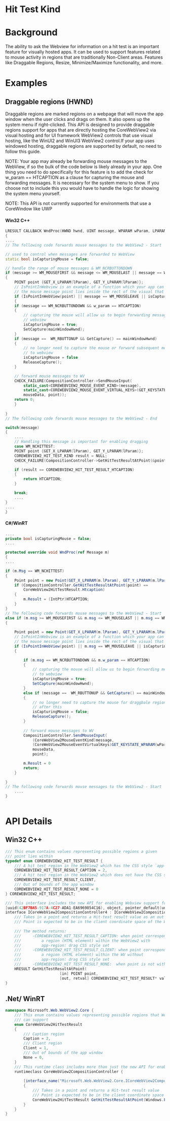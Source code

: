 Hit Test Kind
===

# Background
The ability to ask the Webview for information on a hit test is an important feature for 
visually hosted apps. It can be used to support features related to mouse activity in 
regions that are traditionally Non-Client areas. Features like Draggable Regions, 
Resize, Minimize/Maximize functionality, and more.


# Examples
## Draggable regions (HWND)
Draggable regions are marked regions on a webpage that will move the app window when the 
user clicks and drags on them. It also opens up the system menu if right-clicked. This 
API is designed to provide draggable regions support for apps that are directly hosting 
the CoreWebView2 via visual hosting and for UI framework WebView2 controls that use visual 
hosting, like the WinUI2 and WinUI3 WebView2 control.If your app uses windowed hosting, 
draggable regions are supported by default, no need to follow this guide.

NOTE: Your app may already be forwarding mouse messages to the WebView, if so the bulk 
of the code below is likely already in your app. One thing you need to do specifically 
for this feature is to add the check for w_param == HTCAPTION as a clause for capturing 
the mouse and forwarding messages. It is necessary for the system menu to show. If you 
choose not to include this you would have to handle the logic for showing the system menu 
yourself.

NOTE: This API is not currently supported for environments that use a CoreWindow like UWP

#### Win32 C++
```cpp
LRESULT CALLBACK WndProc(HWND hwnd, UINT message, WPARAM wParam, LPARAM lParam)
{
....
// The following code forwards mouse messages to the WebView2 - Start

// used to control when messages are forwarded to WebView
static bool isCapturingMouse = false; 

// handle the range of mouse messages & WM_NCRBUTTONDOWN
if (message >= WM_MOUSEFIRST && message <= WM_MOUSELAST || message == WM_NCRBUTTONDOWN) 
{
    POINT point {GET_X_LPARAM(lParam), GET_Y_LPARAM(lParam)};
    // IsPointInWebview is an example of a function which your app can implement that checks if 
    // the mouse message point lies inside the rect of the visual that hosts the WebView
    if (IsPointInWebView(point) || message == WM_MOUSELEAVE || isCapturingMouse) 
    {
    if (message == WM_NCRBUTTONDOWN && w_param == HTCAPTION)
    {
        // capturing the mouse will allow us to begin forwarding messages to 
        // webview
        isCapturingMouse = true;
        SetCapture(mainWindowHwnd);
    }
    if (message ==  WM_RBUTTONUP && GetCapture() == mainWindowHwnd) 
    {
        // no longer need to capture the mouse or forward subsequent messages 
        // to webview
        isCapturingMouse = false 
        ReleaseCapture();
    }

    // forward mouse messages to WV
    CHECK_FAILURE(CompositionController->SendMouseInput(
        static_cast<COREWEBVIEW2_MOUSE_EVENT_KIND>(message),
        static_cast<COREWEBVIEW2_MOUSE_EVENT_VIRTUAL_KEYS>(GET_KEYSTATE_WPARAM(wParam)),
        mouseData, point));
    return 0;
    }
    
}
// The following code forwards mouse messages to the WebView2 - End

switch(message) 
{
    ....
    // Handling this message is important for enabling dragging
    case WM_NCHITTEST:
    POINT point {GET_X_LPARAM(lParam), GET_Y_LPARAM(lParam)};
    COREWEBVIEW2_HIT_TEST_KIND result = NULL;
    CHECK_FAILURE(CompositionController->GetHitTestResultAtPoint(&point, &result));

    if (result == COREWEBVIEW2_HIT_TEST_RESULT_HTCAPTION)
    {
        return HTCAPTION;
    }

    break;
    ....
}
....
}
```
#### C#/WinRT
```c#
....
private bool isCapturingMouse = false;
....

protected override void WndProc(ref Message m)
{
....

if (m.Msg == WM_NCHITTEST)
{
    Point point = new Point(GET_X_LPARAM(m.lParam), GET_Y_LPARAM(m.lParam));
    if (CompositionController.GetHitTestResultAtPoint(point) == 
        CoreWebView2HitTestResult.Htcaption) 
    {
        m.Result = (IntPtr)HTCAPTION;
    }
}
// The following code forwards mouse messages to the WebView2 - Start
else if (m.msg >= WM_MOUSEFIRST && m.msg <= WM_MOUSELAST || m.msg == WM_NCRBUTTONDOWN) 
{
  
    Point point = new Point(GET_X_LPARAM(m.lParam), GET_Y_LPARAM(m.lParam));
    // IsPointInWebview is an example of a function which your app can implement that checks if 
    // the mouse message point lies inside the rect of the visual that hosts the WebView
    if (IsPointInWebView(point) || m.msg == WM_MOUSELEAVE || isCapturingMouse) 
    {

        if (m.msg == WM_NCRBUTTONDOWN && m.w_param == HTCAPTION) 
        {
            // capturing the mouse will allow us to begin forwarding messages 
            // to webview
            isCapturingMouse = true;
            SetCapture(mainWindowHwnd);
        }
        else if (message ==  WM_RBUTTONUP && GetCapture() == mainWindowHwnd) 
        {
            // no longer need to capture the mouse for draggbale regions support 
            // after this
            isCapturingMouse = false;
            ReleaseCapture();
        }
        
        // forward mouse messages to WV
        CompositionController.SendMouseInput(
            (CoreWebView2MouseEventKind)message,
            (CoreWebView2MouseEventVirtualKeys)GET_KEYSTATE_WPARAM(wParam),
            mouseData,
            point);

        m.Result = 0
        return;
    }
        
}
// The following code forwards mouse messages to the WebView2 - Start
    ....
}
       
```
# API Details
## Win32 C++
```cpp
/// This enum contains values representing possible regions a given
/// point lies within
typedef enum COREWEBVIEW2_HIT_TEST_RESULT {
    /// A hit test region in the WebView2 which has the CSS style `app-region: drag` set. Web content should use this CSS style to identify regions that should be treated like the app window's title bar. This has the same value as the Win32 HTCAPTION constant. 
    COREWEBVIEW2_HIT_TEST_RESULT_CAPTION = 2,
    /// A hit test region in the WebView2 which does not have the CSS style `app-region: drag` set. This is normal web content that should not be considered part of the app window's title bar. This has the same value as the Win32 HTCLIENT constant.
    COREWEBVIEW2_HIT_TEST_RESULT_CLIENT,
    /// Out of bounds of the app window
    COREWEBVIEW2_HIT_TEST_RESULT_NONE = 0
} COREWEBVIEW2_HIT_TEST_RESULT;

/// This interface includes the new API for enabling Webview support for hit-testing regions
[uuid(42BF7BA5-917A-4C27-ADA1-EA6969854C16), object, pointer_default(unique)]
interface ICoreWebView2CompositionController4 : ICoreWebView2CompositionController3 {
    /// Takes in a point and returns a Hit-test result value as an out parameter
    /// Point is expected to be in the client coordinate space of the WebView.
    
    /// The method returns: 
    ///     -COREWEBVIEW2_HIT_TEST_RESULT_CAPTION: when point corresponds to
    ///         a region (HTML element) within the WebView2 with 
    ///         app-region: drag CSS style set
    ///     -COREWEBVIEW2_HIT_TEST_RESULT_CLIENT: when point corresponds to
    ///         a region (HTML element) within the WV without 
    ///         app-region: drag CSS style set
    ///     -COREWEBVIEW2_HIT_TEST_RESULT_NONE:  when point is not within the WV
    HRESULT GetHitTestResultAtPoint(
                        [in] POINT point, 
                        [out, retval] COREWEBVIEW2_HIT_TEST_RESULT* val);
}
```
## .Net/ WinRT
```c#
namespace Microsoft.Web.WebView2.Core {
    /// This enum contains values representing possible regions that Webview
    /// can support
    enum CoreWebView2HitTestResult
    {
        /// Caption region
        Caption = 2,
        /// Client region
        Client = 1,
        /// Out of bounds of the app window
        None = 0,
    }
    /// This runtime class includes more than just the new API for enabling Webview support for hit-testing regions
    runtimeclass CoreWebView2CompositionController {
        
        [interface_name("Microsoft.Web.WebView2.Core.ICoreWebView2CompositionController4")]
        {
            /// Takes in a point and returns a Hit-test result value
            /// Point is expected to be in the client coordinate space of the WebView
            CoreWebView2HitTestResult GetHitTestResultAtPoint(Windows.Foundation.Point point);
        }
    }
}
```